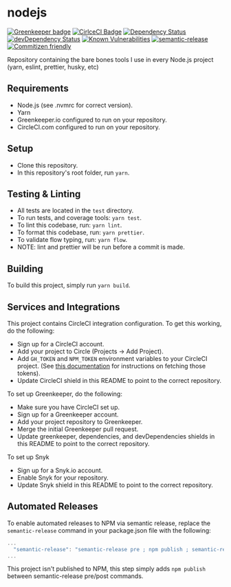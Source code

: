 # nodejs

[![Greenkeeper badge](https://badges.greenkeeper.io/patrickocoffeyo/nodejs.svg)](https://greenkeeper.io/)
[![CirlceCI Badge](https://circleci.com/gh/patrickocoffeyo/nodejs.svg?style=shield&circle-token=:circle-token)](https://circleci.com)
[![Dependency Status](https://david-dm.org/patrickocoffeyo/nodejs/master.svg)](https://david-dm.org/patrickocoffeyo/nodejs/master)
[![devDependency Status](https://david-dm.org/patrickocoffeyo/nodejs/master/dev-status.svg)](https://david-dm.org/patrickocoffeyo/nodejs/master#info=devDependencies)
[![Known Vulnerabilities](https://snyk.io/test/github/patrickocoffeyo/nodejs/badge.svg)](https://snyk.io/test/github/patrickocoffeyo/nodejs)
[![semantic-release](https://img.shields.io/badge/%20%20%F0%9F%93%A6%F0%9F%9A%80-semantic--release-e10079.svg)](https://github.com/semantic-release/semantic-release)
[![Commitizen friendly](https://img.shields.io/badge/commitizen-friendly-brightgreen.svg)](http://commitizen.github.io/cz-cli/)

Repository containing the bare bones tools I use in every Node.js project (yarn, eslint, prettier, husky, etc)

## Requirements
 * Node.js (see .nvmrc for correct version).
 * Yarn
 * Greenkeeper.io configured to run on your repository.
 * CircleCI.com configured to run on your repository.

## Setup
 * Clone this repository.
 * In this repository's root folder, run `yarn`.

## Testing & Linting
 * All tests are located in the `test` directory.
 * To run tests, and coverage tools: `yarn test`.
 * To lint this codebase, run: `yarn lint`.
 * To format this codebase, run: `yarn prettier`.
 * To validate flow typing, run: `yarn flow`.
 * NOTE: lint and prettier will be run before a commit is made.

## Building
To build this project, simply run `yarn build`.

## Services and Integrations
This project contains CircleCI integration configuration. To get this working, do the following:
* Sign up for a CircleCI account.
* Add your project to Circle (Projects -> Add Project).
* Add `GH_TOKEN` and `NPM_TOKEN` environment variables to your CircleCI project. (See [this documentation](https://glebbahmutov.com/blog/how-to-setup-semantic-release-on-circle-ci/) for instructions on fetching those tokens).
* Update CircleCI shield in this README to point to the correct repository.

To set up Greenkeeper, do the following:
* Make sure you have CircleCI set up.
* Sign up for a Greenkeeper account.
* Add your project repository to Greenkeeper.
* Merge the initial Greenkeeper pull request.
* Update greenkeeper, dependencies, and devDependencies shields in this README to point to the correct repository.

To set up Snyk
* Sign up for a Snyk.io account.
* Enable Snyk for your repository.
* Update Snyk shield in this README to point to the correct repository.

## Automated Releases
To enable automated releases to NPM via semantic release, replace the `semantic-release` command in your package.json file with the following:

```javascript
...
  "semantic-release": "semantic-release pre ; npm publish ; semantic-release post",
...
```

This project isn't published to NPM, this step simply adds `npm publish` between semantic-release pre/post commands.
